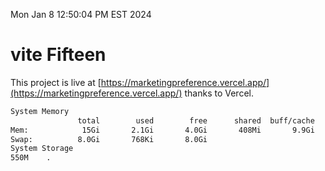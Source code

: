 Mon Jan  8 12:50:04 PM EST 2024

# vite Fifteen


This project is live at [https://marketingpreference.vercel.app/](https://marketingpreference.vercel.app/) thanks to Vercel.

```bash
System Memory
               total        used        free      shared  buff/cache   available
Mem:            15Gi       2.1Gi       4.0Gi       408Mi       9.9Gi        13Gi
Swap:          8.0Gi       768Ki       8.0Gi
System Storage
550M	.
